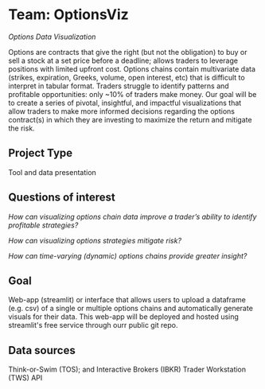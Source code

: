 # Team: OptionsViz

*Options Data Visualization*

Options are contracts that give the right (but not the obligation) to buy or sell a stock at a set price before a deadline; allows traders to leverage positions with limited upfront cost. Options chains contain multivariate data (strikes, expiration, Greeks, volume, open interest, etc) that is difficult to interpret in tabular format.  Traders struggle to identify patterns and profitable opportunities: only ~10% of traders make money. Our goal will be to create a series of pivotal, insightful, and impactful visualizations that allow traders to make more informed decisions regarding the options contract(s) in which they are investing to maximize the return and mitigate the risk.

## Project Type

Tool and data presentation

## Questions of interest

*How can visualizing options chain data improve a trader’s ability to identify profitable strategies?*

*How can visualizing options strategies mitigate risk?*

*How can time-varying (dynamic) options chains provide greater insight?*

## Goal 

Web-app (streamlit) or interface that allows users to upload a dataframe (e.g. csv) of a single or multiple options chains and automatically generate visuals for their data. This web-app will be deployed and hosted using streamlit's free service through ourr public git repo.

## Data sources

Think-or-Swim (TOS); and Interactive Brokers (IBKR) Trader Workstation (TWS) API
